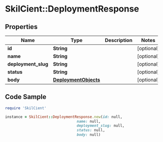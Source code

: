 # SkilCient::DeploymentResponse

## Properties

Name | Type | Description | Notes
------------ | ------------- | ------------- | -------------
**id** | **String** |  | [optional] 
**name** | **String** |  | [optional] 
**deployment_slug** | **String** |  | [optional] 
**status** | **String** |  | [optional] 
**body** | [**DeploymentObjects**](DeploymentObjects.md) |  | [optional] 

## Code Sample

```ruby
require 'SkilCient'

instance = SkilCient::DeploymentResponse.new(id: null,
                                 name: null,
                                 deployment_slug: null,
                                 status: null,
                                 body: null)
```


